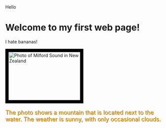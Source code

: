 <!DOCTYPE html>
<html>
<head>
Hello
</head>
<body>
	<h1>Welcome to my first web page!</h1>
	<p>I hate bananas!</p>
</body>
</html>
<img style="border:10px solid black;" src="//www.html.am/images/image-codes/milford_sound_t.jpg" width="225" height="151" alt="Photo of Milford Sound in New Zealand" />

<p style="font-size:18px;color:orange;text-shadow:1px 1px 1px #666;">The photo shows a mountain that is located next to the water. The weather is sunny, with only occasional clouds. </p>
